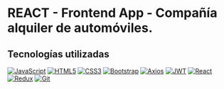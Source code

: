 # REACT - Frontend App - Compañía alquiler de automóviles.

## Tecnologías utilizadas
[![JavaScript](https://svgshare.com/getbyhash/sha1-/wyxkxWjgWUI1AGXIcrf6qtBZ4g=)](https://developer.mozilla.org/en-US/docs/Web/JavaScript) [![HTML5](https://svgshare.com/getbyhash/sha1-HourIs32eIRE+ZU6Qv5VoiRl2Zo=)](https://developer.mozilla.org/en-US/docs/Glossary/HTML5) [![CSS3](https://svgshare.com/getbyhash/sha1-eduTUgIUSQ6TjVoosnDNlUd1JY0=)](https://developer.mozilla.org/en-US/docs/Web/CSS) [![Bootstrap](https://img.shields.io/badge/Bootstrap-7952B3?logo=bootstrap&logoColor=fff&style=flat)](https://getbootstrap.com/docs/4.1/getting-started/introduction/) [![Axios](https://img.shields.io/badge/Axios-5A29E4?logo=axios&logoColor=fff&style=flat)](https://axios-http.com/docs/intro) [![JWT](https://img.shields.io/badge/JSON%20Web%20Tokens-000?logo=jsonwebtokens&logoColor=fff&style=flat)](https://jwt.io/introduction) [![React](https://svgshare.com/getbyhash/sha1-ljO0+g3q4ONxgpBbBdHJeBEo71c=)](https://react.dev/learn) [![Redux](https://img.shields.io/badge/Redux-764ABC?logo=redux&logoColor=fff&style=flat)](https://redux.js.org/introduction/getting-started) [![Git](https://img.shields.io/badge/Git-F05032?logo=git&logoColor=fff&style=flat)](https://developer.mozilla.org/en-US/docs/Glossary/Git)
